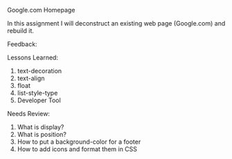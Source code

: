 Google.com Homepage

In this assignment I will deconstruct an existing web page (Google.com) and rebuild it. 


Feedback:

Lessons Learned: 
1. text-decoration
2. text-align
3. float
4. list-style-type
5. Developer Tool

Needs Review:
1. What is display?
2. What is position?
3. How to put a background-color for a footer
4. How to add icons and format them in CSS



